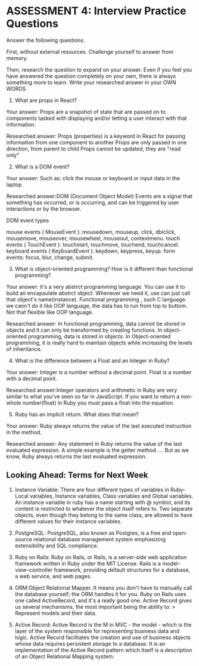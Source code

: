 # ASSESSMENT 4: Interview Practice Questions
Answer the following questions.

First, without external resources. Challenge yourself to answer from memory.

Then, research the question to expand on your answer. Even if you feel you have answered the question completely on your own, there is always something more to learn. Write your researched answer in your OWN WORDS.  

1. What are props in React?

  Your answer: Props are a snapshot of state that are passed on to components tasked with displaying and/or letting a user interact with that information.

  Researched answer: Props (properties) is a keyword in React for passing information from one component to another
                     Props are only passed in one direction, from parent to child
                     Props cannot be updated, they are "read only"



2. What is a DOM event?

  Your answer: Such as: click the mouse or keyboard or input data in the laptop.

  Researched answer:DOM (Document Object Model) Events are a signal that something has occurred, or is occurring, and can be triggered by user interactions or by the browser. 

DOM event types

mouse events ( MouseEvent ): mousedown, mouseup, click, dblclick, mousemove, mouseover, mousewheel, mouseout, contextmenu.
touch events ( TouchEvent ): touchstart, touchmove, touchend, touchcancel.
keyboard events ( KeyboardEvent ): keydown, keypress, keyup.
form events: focus, blur, change, submit.



3. What is object-oriented programming? How is it different than functional programming?

  Your answer: it's a very abstrct programming language. You can use it to build an encapsulate abstrct object. Whenever we need it, use can just call that object's name(instance).  Functional programming , such C language. we cann't do it like OOP language, the data has to run from top to buttom. Not that flexible like OOP language.

  Researched answer: In functional programming, data cannot be stored in objects and it can only be transformed by creating functions. In object-oriented programming, data is stored in objects. In Object-oriented programming, it is really hard to maintain objects while increasing the levels of inheritance.



4. What is the difference between a Float and an Integer in Ruby?

  Your answer: Integer is a number without a decimal point. Float is a number with a decimal point.

  Researched answer:Integer operators and arithmetic in Ruby are very similar to what you've seen so far in JavaScript. If you want to return a non-whole number(float) in Ruby you must pass a float into the equation.



5. Ruby has an implicit return. What does that mean?

  Your answer: Ruby always returns the value of the last executed instruction in the method.

  Researched answer:  Any statement in Ruby returns the value of the last evaluated expression. A simple example is the getter method. ... But as we know, Ruby always returns the last evaluated expression.



## Looking Ahead: Terms for Next Week

1. Instance Variable: There are four different types of variables in Ruby- Local variables, Instance variables, Class variables and Global variables. An instance variable in ruby has a name starting with @ symbol, and its content is restricted to whatever the object itself refers to. Two separate objects, even though they belong to the same class, are allowed to have different values for their instance variables.

2. PostgreSQL: PostgreSQL, also known as Postgres, is a free and open-source relational database management system emphasizing extensibility and SQL compliance.

3. Ruby on Rails: Ruby on Rails, or Rails, is a server-side web application framework written in Ruby under the MIT License. Rails is a model–view–controller framework, providing default structures for a database, a web service, and web pages.

4. ORM:Object Relational Mapper.
It means you don't have to manually call the database yourself; the ORM handles it for you. Ruby on Rails uses one called ActiveRecord, and it's a really good one. Active Record gives us several mechanisms, the most important being the ability to: > Represent models and their data. 

5. Active Record: Active Record is the M in MVC - the model - which is the layer of the system responsible for representing business data and logic. Active Record facilitates the creation and use of business objects whose data requires persistent storage to a database. It is an implementation of the Active Record pattern which itself is a description of an Object Relational Mapping system.  
 